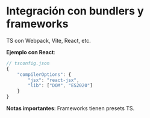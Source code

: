 # Integración con bundlers y frameworks

TS con Webpack, Vite, React, etc.

**Ejemplo con React**:

```typescript
// tsconfig.json
{
    "compilerOptions": {
        "jsx": "react-jsx",
        "lib": ["DOM", "ES2020"]
    }
}
```

**Notas importantes**: Frameworks tienen presets TS.